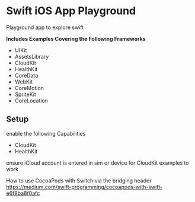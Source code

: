 # Swift iOS App Playground

Playground app to explore swift

**Includes Examples Covering the Following Frameworks**

* UIKit
* AssetsLibrary
* CloudKit
* HealthKit
* CoreData
* WebKit
* CoreMotion
* SpriteKit
* CoreLocation

## Setup

enable the following Capabilities

* CloudKit
* HealthKit

ensure iCloud account is entered in sim or device for CloudKit examples to work

How to use CocoaPods with Switch via the bridging header
<https://medium.com/swift-programming/cocoapods-with-swift-e6f8ba8f0afc>
